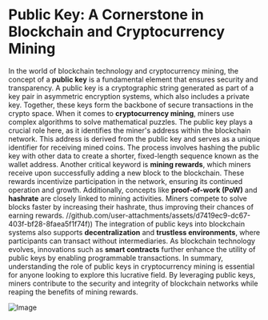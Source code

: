 # Public Key: A Cornerstone in Blockchain and Cryptocurrency Mining
In the world of blockchain technology and cryptocurrency mining, the concept of a **public key** is a fundamental element that ensures security and transparency. A public key is a cryptographic string generated as part of a key pair in asymmetric encryption systems, which also includes a private key. Together, these keys form the backbone of secure transactions in the crypto space.
When it comes to **cryptocurrency mining**, miners use complex algorithms to solve mathematical puzzles. The public key plays a crucial role here, as it identifies the miner's address within the blockchain network. This address is derived from the public key and serves as a unique identifier for receiving mined coins. The process involves hashing the public key with other data to create a shorter, fixed-length sequence known as the wallet address.
Another critical keyword is **mining rewards**, which miners receive upon successfully adding a new block to the blockchain. These rewards incentivize participation in the network, ensuring its continued operation and growth. Additionally, concepts like **proof-of-work (PoW)** and **hashrate** are closely linked to mining activities. Miners compete to solve blocks faster by increasing their hashrate, thus improving their chances of earning rewards.
 //github.com/user-attachments/assets/d7419ec9-dc67-403f-bf28-8faea5f1f74f))
The integration of public keys into blockchain systems also supports **decentralization** and **trustless environments**, where participants can transact without intermediaries. As blockchain technology evolves, innovations such as **smart contracts** further enhance the utility of public keys by enabling programmable transactions.
In summary, understanding the role of public keys in cryptocurrency mining is essential for anyone looking to explore this lucrative field. By leveraging public keys, miners contribute to the security and integrity of blockchain networks while reaping the benefits of mining rewards.

![Image](https://github.com/user-attachments/assets/d7419ec9-dc67-403f-bf28-8faea5f1f74f)
